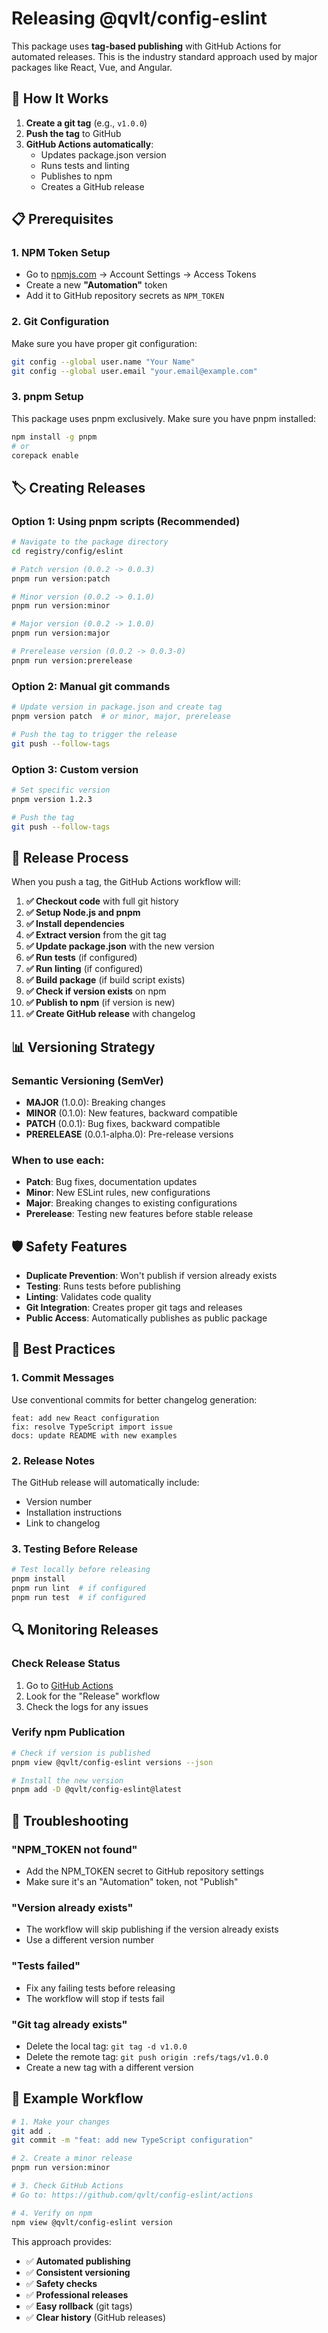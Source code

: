 # Releasing @qvlt/config-eslint

This package uses **tag-based publishing** with GitHub Actions for automated releases. This is the industry standard approach used by major packages like React, Vue, and Angular.

## 🚀 How It Works

1. **Create a git tag** (e.g., `v1.0.0`)
2. **Push the tag** to GitHub
3. **GitHub Actions automatically**:
   - Updates package.json version
   - Runs tests and linting
   - Publishes to npm
   - Creates a GitHub release

## 📋 Prerequisites

### 1. NPM Token Setup

- Go to [npmjs.com](https://www.npmjs.com) → Account Settings → Access Tokens
- Create a new **"Automation"** token
- Add it to GitHub repository secrets as `NPM_TOKEN`

### 2. Git Configuration

Make sure you have proper git configuration:

```bash
git config --global user.name "Your Name"
git config --global user.email "your.email@example.com"
```

### 3. pnpm Setup

This package uses pnpm exclusively. Make sure you have pnpm installed:

```bash
npm install -g pnpm
# or
corepack enable
```

## 🏷️ Creating Releases

### Option 1: Using pnpm scripts (Recommended)

```bash
# Navigate to the package directory
cd registry/config/eslint

# Patch version (0.0.2 -> 0.0.3)
pnpm run version:patch

# Minor version (0.0.2 -> 0.1.0)
pnpm run version:minor

# Major version (0.0.2 -> 1.0.0)
pnpm run version:major

# Prerelease version (0.0.2 -> 0.0.3-0)
pnpm run version:prerelease
```

### Option 2: Manual git commands

```bash
# Update version in package.json and create tag
pnpm version patch  # or minor, major, prerelease

# Push the tag to trigger the release
git push --follow-tags
```

### Option 3: Custom version

```bash
# Set specific version
pnpm version 1.2.3

# Push the tag
git push --follow-tags
```

## 🔄 Release Process

When you push a tag, the GitHub Actions workflow will:

1. **✅ Checkout code** with full git history
2. **✅ Setup Node.js and pnpm**
3. **✅ Install dependencies**
4. **✅ Extract version** from the git tag
5. **✅ Update package.json** with the new version
6. **✅ Run tests** (if configured)
7. **✅ Run linting** (if configured)
8. **✅ Build package** (if build script exists)
9. **✅ Check if version exists** on npm
10. **✅ Publish to npm** (if version is new)
11. **✅ Create GitHub release** with changelog

## 📊 Versioning Strategy

### Semantic Versioning (SemVer)

- **MAJOR** (1.0.0): Breaking changes
- **MINOR** (0.1.0): New features, backward compatible
- **PATCH** (0.0.1): Bug fixes, backward compatible
- **PRERELEASE** (0.0.1-alpha.0): Pre-release versions

### When to use each:

- **Patch**: Bug fixes, documentation updates
- **Minor**: New ESLint rules, new configurations
- **Major**: Breaking changes to existing configurations
- **Prerelease**: Testing new features before stable release

## 🛡️ Safety Features

- **Duplicate Prevention**: Won't publish if version already exists
- **Testing**: Runs tests before publishing
- **Linting**: Validates code quality
- **Git Integration**: Creates proper git tags and releases
- **Public Access**: Automatically publishes as public package

## 📝 Best Practices

### 1. Commit Messages

Use conventional commits for better changelog generation:

```
feat: add new React configuration
fix: resolve TypeScript import issue
docs: update README with new examples
```

### 2. Release Notes

The GitHub release will automatically include:

- Version number
- Installation instructions
- Link to changelog

### 3. Testing Before Release

```bash
# Test locally before releasing
pnpm install
pnpm run lint  # if configured
pnpm run test  # if configured
```

## 🔍 Monitoring Releases

### Check Release Status

1. Go to [GitHub Actions](https://github.com/qvlt/config-eslint/actions)
2. Look for the "Release" workflow
3. Check the logs for any issues

### Verify npm Publication

```bash
# Check if version is published
pnpm view @qvlt/config-eslint versions --json

# Install the new version
pnpm add -D @qvlt/config-eslint@latest
```

## 🚨 Troubleshooting

### "NPM_TOKEN not found"

- Add the NPM_TOKEN secret to GitHub repository settings
- Make sure it's an "Automation" token, not "Publish"

### "Version already exists"

- The workflow will skip publishing if the version already exists
- Use a different version number

### "Tests failed"

- Fix any failing tests before releasing
- The workflow will stop if tests fail

### "Git tag already exists"

- Delete the local tag: `git tag -d v1.0.0`
- Delete the remote tag: `git push origin :refs/tags/v1.0.0`
- Create a new tag with a different version

## 🎯 Example Workflow

```bash
# 1. Make your changes
git add .
git commit -m "feat: add new TypeScript configuration"

# 2. Create a minor release
pnpm run version:minor

# 3. Check GitHub Actions
# Go to: https://github.com/qvlt/config-eslint/actions

# 4. Verify on npm
npm view @qvlt/config-eslint version
```

This approach provides:

- ✅ **Automated publishing**
- ✅ **Consistent versioning**
- ✅ **Safety checks**
- ✅ **Professional releases**
- ✅ **Easy rollback** (git tags)
- ✅ **Clear history** (GitHub releases)
